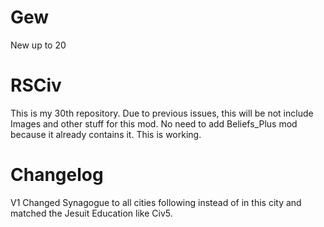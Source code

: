 # Gew
New up to 20
# RSCiv
This is my 30th repository. Due to previous issues, this will be not include Images and other stuff for this mod. No need to add Beliefs_Plus mod because it already contains it. This is working.
# Changelog 
V1 Changed Synagogue to all cities following instead of in this city and matched the Jesuit Education like Civ5.

